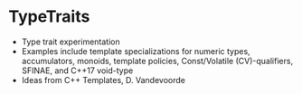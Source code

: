 # TypeTraits
- Type trait experimentation
- Examples include template specializations for numeric types, accumulators, monoids, template policies, Const/Volatile (CV)-qualifiers, SFINAE, and C++17 void-type
- Ideas from C++ Templates, D. Vandevoorde

